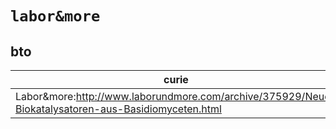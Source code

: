 # `labor&more`

## bto

| curie                                                                                               |   usages | nodes                                                                                                                |
|-----------------------------------------------------------------------------------------------------|----------|----------------------------------------------------------------------------------------------------------------------|
| Labor&more:http://www.laborundmore.com/archive/375929/Neue-Biokatalysatoren-aus-Basidiomyceten.html |        2 | [BTO:0006318](http://purl.obolibrary.org/obo/BTO_0006318), [BTO:0006319](http://purl.obolibrary.org/obo/BTO_0006319) |

